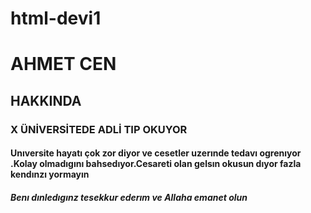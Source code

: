# html-devi1
  <h1>AHMET CEN</h1>
        <h2>HAKKINDA</h2>
        <h3>X ÜNİVERSİTEDE ADLİ TIP OKUYOR</h3>
        <h4>Unıversite hayatı çok zor diyor ve cesetler uzerınde tedavı ogrenıyor .Kolay olmadıgını bahsedıyor.Cesareti olan gelsın okusun dıyor fazla kendınzı yormayın</h4>
        <h5>Benı dınledıgınz tesekkur ederım ve Allaha emanet olun</h5>
